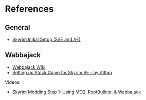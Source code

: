 # References

## General

* [Skyrim Initial Setup (SSE and AE)](https://www.nexusmods.com/skyrimspecialedition/articles/6528)

## Wabbajack

* [Wabbajack Wiki](https://wiki.wabbajack.org/index.html)
* [Setting up Stock Game for Skyrim SE - by Althro](https://github.com/LivelyDismay/Learn-To-Mod/blob/main/lessons/Setting%20up%20Stock%20Game%20for%20Skyrim%20SE.md)

Videos:

* [Skyrim Modding Step 1: Using MO2, RootBuilder, & Wabbajack](https://youtu.be/KBkpKB_VLXg?si=mNbnE0CcKsd8zUJA)
